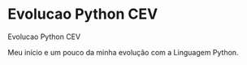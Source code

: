 # Evolucao Python CEV
Evolucao Python CEV

Meu início e um pouco da minha evolução com a Linguagem Python.
